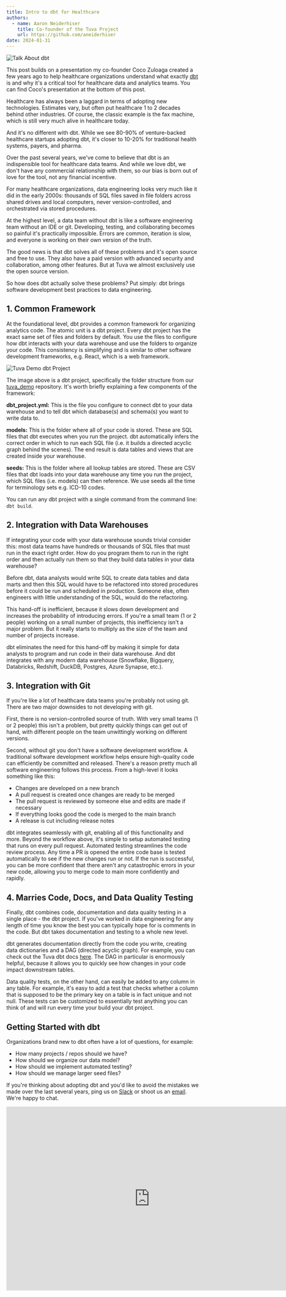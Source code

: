 ```yaml
---
title: Intro to dbt for Healthcare
authors:
  - name: Aaron Neiderhiser
    title: Co-founder of the Tuva Project
    url: https://github.com/aneiderhiser
date: 2024-01-31
---
```


![Talk About dbt](/img/talk_about_dbt.png)

This post builds on a presentation my co-founder Coco Zuloaga created a few years ago to help healthcare organizations understand what exactly [dbt](https://www.getdbt.com/) is and why it's a critical tool for healthcare data and analytics teams.  You can find Coco's presentation at the bottom of this post.

<!--truncate-->

Healthcare has always been a laggard in terms of adopting new technologies.  Estimates vary, but often put healthcare 1 to 2 decades behind other industries.  Of course, the classic example is the fax machine, which is still very much alive in healthcare today. 

And it's no different with dbt.  While we see 80-90% of venture-backed healthcare startups adopting dbt, it's closer to 10-20% for traditional health systems, payers, and pharma.

Over the past several years, we've come to believe that dbt is an indispensible tool for healthcare data teams.  And while we love dbt, we don't have any commercial relationship with them, so our bias is born out of love for the tool, not any financial incentive.

For many healthcare organizations, data engineering looks very much like it did in the early 2000s: thousands of SQL files saved in file folders across shared drives and local computers, never version-controlled, and orchestrated via stored procedures.

At the highest level, a data team without dbt is like a software engineering team without an IDE or git.  Developing, testing, and collaborating becomes so painful it's practically impossible.  Errors are common, iteration is slow, and everyone is working on their own version of the truth.

The good news is that dbt solves all of these problems and it's open source and free to use.  They also have a paid version with advanced security and collaboration, among other features.  But at Tuva we almost exclusively use the open source version.

So how does dbt actually solve these problems?  Put simply: dbt brings software development best practices to data engineering.  

## 1. Common Framework

At the foundational level, dbt provides a common framework for organizing analytics code.  The atomic unit is a dbt project.  Every dbt project has the exact same set of files and folders by default.  You use the files to configure how dbt interacts with your data warehouse and use the folders to organize your code.  This consistency is simplifying and is similar to other software development frameworks, e.g. React, which is a web framework.

![Tuva Demo dbt Project](/img/tuva_demo_dbt_project.png)

The image above is a dbt project, specifically the folder structure from our [tuva_demo](https://github.com/tuva-health/tuva_demo) repository.  It's worth briefly explaining a few components of the framework:

**dbt_project.yml:** This is the file you configure to connect dbt to your data warehouse and to tell dbt which database(s) and schema(s) you want to write data to.

**models:** This is the folder where all of your code is stored.  These are SQL files that dbt executes when you run the project.  dbt automatically infers the correct order in which to run each SQL file (i.e. it builds a directed acyclic graph behind the scenes).  The end result is data tables and views that are created inside your warehouse.  

**seeds:** This is the folder where all lookup tables are stored.  These are CSV files that dbt loads into your data warehouse any time you run the project, which SQL files (i.e. models) can then reference.  We use seeds all the time for terminology sets e.g. ICD-10 codes.

You can run any dbt project with a single command from the command line: ```dbt build```.

## 2. Integration with Data Warehouses

If integrating your code with your data warehouse sounds trivial consider this: most data teams have hundreds or thousands of SQL files that must run in the exact right order.  How do you program them to run in the right order and then actually run them so that they build data tables in your data warehouse?

Before dbt, data analysts would write SQL to create data tables and data marts and then this SQL would have to be refactored into stored procedures before it could be run and scheduled in production.  Someone else, often engineers with little understanding of the SQL, would do the refactoring. 

This hand-off is inefficient, because it slows down development and increases the probability of introducing errors.  If you're a small team (1 or 2 people) working on a small number of projects, this inefficiency isn't a major problem.  But it really starts to multiply as the size of the team and number of projects increase.  

dbt eliminates the need for this hand-off by making it simple for data analysts to program and run code in their data warehouse.  And dbt integrates with any modern data warehouse (Snowflake, Bigquery, Databricks, Redshift, DuckDB, Postgres, Azure Synapse, etc.).  

## 3. Integration with Git

If you're like a lot of healthcare data teams you're probably not using git.  There are two major downsides to not developing with git.

First, there is no version-controlled source of truth.  With very small teams (1 or 2 people) this isn't a problem, but pretty quickly things can get out of hand, with different people on the team unwittingly working on different versions.

Second, without git you don't have a software development workflow.  A traditional software development workflow helps ensure high-quality code can efficiently be committed and released.  There's a reason pretty much all software engineering follows this process.  From a high-level it looks something like this:

- Changes are developed on a new branch
- A pull request is created once changes are ready to be merged
- The pull request is reviewed by someone else and edits are made if necessary
- If everything looks good the code is merged to the main branch
- A release is cut including release notes

dbt integrates seamlessly with git, enabling all of this functionality and more.  Beyond the workflow above, it's simple to setup automated testing that runs on every pull request.  Automated testing streamlines the code review process.  Any time a PR is opened the entire code base is tested automatically to see if the new changes run or not.  If the run is successful, you can be more confident that there aren't any catastrophic errors in your new code, allowing you to merge code to main more confidently and rapidly.

## 4. Marries Code, Docs, and Data Quality Testing

Finally, dbt combines code, documentation and data quality testing in a single place - the dbt project.  If you've worked in data engineering for any length of time you know the best you can typically hope for is comments in the code.  But dbt takes documentation and testing to a whole new level.  

dbt generates documentation directly from the code you write, creating data dictionaries and a DAG (directed acyclic graph).  For example, you can check out the Tuva dbt docs [here](https://tuva-health.github.io/tuva/#!/overview).  The DAG in particular is enormously helpful, because it allows you to quickly see how changes in your code impact downstream tables.

Data quality tests, on the other hand, can easily be added to any column in any table.  For example, it's easy to add a test that checks whether a column that is supposed to be the primary key on a table is in fact unique and not null.  These tests can be customized to essentially test anything you can think of and will run every time your build your dbt project.

## Getting Started with dbt

Organizations brand new to dbt often have a lot of questions, for example:

- How many projects / repos should we have?
- How should we organize our data model?
- How should we implement automated testing?
- How should we manage larger seed files?

If you're thinking about adopting dbt and you'd like to avoid the mistakes we made over the last several years, ping us on [Slack](https://join.slack.com/t/thetuvaproject/shared_invite/zt-16iz61187-G522Mc2WGA2mHF57e0il0Q) or shoot us an [email](https://tuvahealth.com/contact/).  We're happy to chat.

<iframe src="https://docs.google.com/presentation/d/e/2PACX-1vSy6ScNiEQuC4aiW8t9yYwnqwfYyTCpUwc8IeFGIQs1LqTfeBTFtbuvfh_hIuxsONyDZmPFErVbGykK/embed?start=false&loop=true&delayms=3000" frameborder="0" width="750" height="480" allowfullscreen="true" mozallowfullscreen="true" webkitallowfullscreen="true"></iframe>
